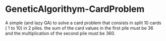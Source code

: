 # GeneticAlgorithym-CardProblem
A simple (and lazy GA) to solve a card problem that consists in split 10 cards ( 1 to 10) in 2 piles. the sum of the card values in the first pile must be 36 and the multiplication of the second pile must be 360.
